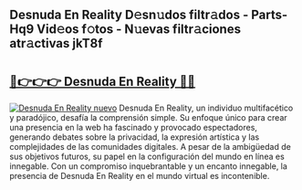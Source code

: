 ## Desnuda En Reality D𝚎sn𝚞dos filtr𝚊dos - Parts-Hq9 Vid𝚎os f𝚘tos - N𝚞evas filtr𝚊ciones atr𝚊ctivas jkT8f

# <h2><a href="http://mb42cbe.tromn.icu/?c=Desnuda+En+Reality">🔗👉👉👉 Desnuda En Reality 🔗🔗</a></h2>

[![Desnuda En Reality nuevo](https://i.imgur.com/pEAQMta.gif)](http://mb42cbe.tromn.icu/?c=Desnuda+En+Reality)
Desnuda En Reality, un individuo multifacético y paradójico, desafía la comprensión simple. Su enfoque único para crear una presencia en la web ha fascinado y provocado espectadores, generando debates sobre la privacidad, la expresión artística y las complejidades de las comunidades digitales. A pesar de la ambigüedad de sus objetivos futuros, su papel en la configuración del mundo en línea es innegable. Con un compromiso inquebrantable y un encanto innegable, la presencia de Desnuda En Reality en el mundo virtual es incontenible.
